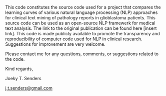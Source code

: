 This code constitutes the source code used for a project that compares the learning curves of various natural language processing (NLP) approaches for clinical text mining of pathology reports in glioblastoma patients. This source code can be used as an open-source NLP framewerk for medical text analysis. The link to the original publication can be found here [insert link]. This code is made publicly available to promote the transparency and reproducibility of computer code used for NLP in clinical research. Suggestions for improvement are very welcome.

Please contact me for any questions, comments, or suggestions related to the code.

Kind regards,

Joeky T. Senders

j.t.senders@gmail.com

